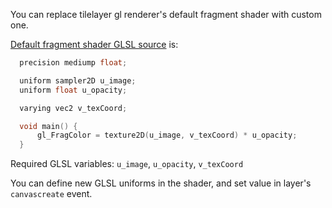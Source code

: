 You can replace tilelayer gl renderer's default fragment shader with custom one.

[Default fragment shader GLSL source](https://github.com/maptalks/maptalks.js/blob/master/src/renderer/layer/tilelayer/TileLayerGLRenderer.js#L8) is:
```c
  precision mediump float;

  uniform sampler2D u_image;
  uniform float u_opacity;

  varying vec2 v_texCoord;

  void main() {
      gl_FragColor = texture2D(u_image, v_texCoord) * u_opacity;
  }
```

Required GLSL variables: `u_image`, `u_opacity`, `v_texCoord`

You can define new GLSL uniforms in the shader, and set value in layer's `canvascreate` event.
